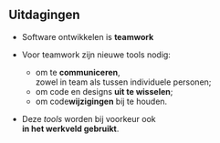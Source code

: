 Uitdagingen
-----------

 - Software ontwikkelen is **teamwork**

 - Voor teamwork zijn nieuwe tools nodig:
   - om te **communiceren**,  
     zowel in team als tussen individuele personen;
   - om code en designs **uit te wisselen**;
   - om code**wijzigingen** bij te houden.

- Deze *tools* worden bij voorkeur ook  
  **in het werkveld gebruikt**.
